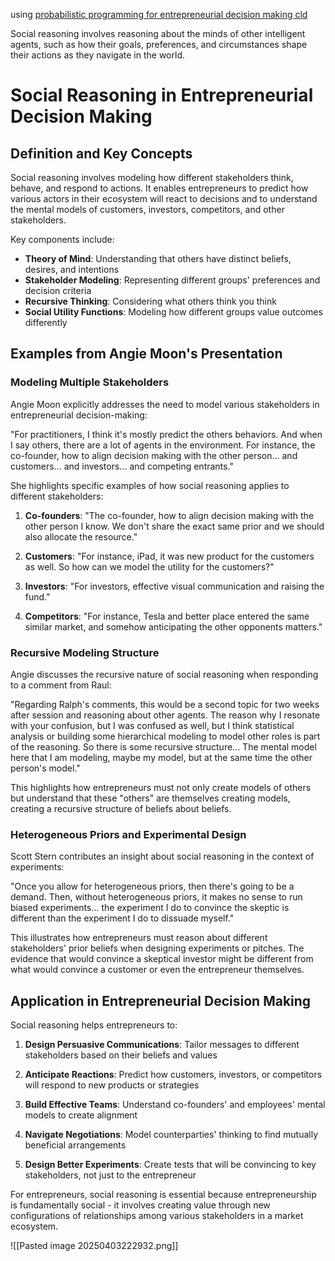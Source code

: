 using [probabilistic programming for entrepreneurial decision making cld](https://claude.ai/chat/35128a4d-508e-4b29-8a46-5e865c883d08)

Social reasoning involves reasoning about the minds of other intelligent agents, such as how their goals, preferences, and circumstances shape their actions as they navigate in the world. 

# Social Reasoning in Entrepreneurial Decision Making

## Definition and Key Concepts

Social reasoning involves modeling how different stakeholders think, behave, and respond to actions. It enables entrepreneurs to predict how various actors in their ecosystem will react to decisions and to understand the mental models of customers, investors, competitors, and other stakeholders.

Key components include:

- **Theory of Mind**: Understanding that others have distinct beliefs, desires, and intentions
- **Stakeholder Modeling**: Representing different groups' preferences and decision criteria
- **Recursive Thinking**: Considering what others think you think
- **Social Utility Functions**: Modeling how different groups value outcomes differently

## Examples from Angie Moon's Presentation

### Modeling Multiple Stakeholders

Angie Moon explicitly addresses the need to model various stakeholders in entrepreneurial decision-making:

"For practitioners, I think it's mostly predict the others behaviors. And when I say others, there are a lot of agents in the environment. For instance, the co-founder, how to align decision making with the other person... and customers... and investors... and competing entrants."

She highlights specific examples of how social reasoning applies to different stakeholders:

1. **Co-founders**: "The co-founder, how to align decision making with the other person I know. We don't share the exact same prior and we should also allocate the resource."
    
2. **Customers**: "For instance, iPad, it was new product for the customers as well. So how can we model the utility for the customers?"
    
3. **Investors**: "For investors, effective visual communication and raising the fund."
    
4. **Competitors**: "For instance, Tesla and better place entered the same similar market, and somehow anticipating the other opponents matters."
    

### Recursive Modeling Structure

Angie discusses the recursive nature of social reasoning when responding to a comment from Raul:

"Regarding Ralph's comments, this would be a second topic for two weeks after session and reasoning about other agents. The reason why I resonate with your confusion, but I was confused as well, but I think statistical analysis or building some hierarchical modeling to model other roles is part of the reasoning. So there is some recursive structure... The mental model here that I am modeling, maybe my model, but at the same time the other person's model."

This highlights how entrepreneurs must not only create models of others but understand that these "others" are themselves creating models, creating a recursive structure of beliefs about beliefs.

### Heterogeneous Priors and Experimental Design

Scott Stern contributes an insight about social reasoning in the context of experiments:

"Once you allow for heterogeneous priors, then there's going to be a demand. Then, without heterogeneous priors, it makes no sense to run biased experiments... the experiment I do to convince the skeptic is different than the experiment I do to dissuade myself."

This illustrates how entrepreneurs must reason about different stakeholders' prior beliefs when designing experiments or pitches. The evidence that would convince a skeptical investor might be different from what would convince a customer or even the entrepreneur themselves.

## Application in Entrepreneurial Decision Making

Social reasoning helps entrepreneurs to:

1. **Design Persuasive Communications**: Tailor messages to different stakeholders based on their beliefs and values
    
2. **Anticipate Reactions**: Predict how customers, investors, or competitors will respond to new products or strategies
    
3. **Build Effective Teams**: Understand co-founders' and employees' mental models to create alignment
    
4. **Navigate Negotiations**: Model counterparties' thinking to find mutually beneficial arrangements
    
5. **Design Better Experiments**: Create tests that will be convincing to key stakeholders, not just to the entrepreneur
    

For entrepreneurs, social reasoning is essential because entrepreneurship is fundamentally social - it involves creating value through new configurations of relationships among various stakeholders in a market ecosystem.

![[Pasted image 20250403222932.png]]